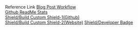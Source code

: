 <!--
 * @Author: BDFD
 * @Date: 2022-01-07 09:22:47
 * @LastEditTime: 2022-01-07 10:41:17
 * @LastEditors: BDFD
 * @Description:
 * @FilePath: \bdfd\Reference Folder\README.md
-->

Reference Link
[Blog Post Workflow](https://github.com/gautamkrishnar/blog-post-workflow)  
[Github ReadMe Stats](https://github.com/anuraghazra/github-readme-stats)  
[Shield/Build Custom Shield-1(Github)](https://github.com/badges/shields)  
[Shield/Build Custom Shield-2(Website)](https://shields.io/)
[Shield/Developer Badge](https://github.com/Ileriayo/markdown-badges)
